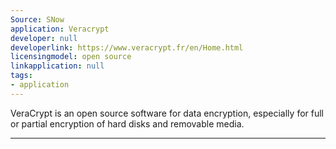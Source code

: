 ```yaml
---
Source: SNow
application: Veracrypt
developer: null
developerlink: https://www.veracrypt.fr/en/Home.html
licensingmodel: open source
linkapplication: null
tags:
- application
---
```

VeraCrypt is an open source software for data encryption, especially for full or partial encryption of hard disks and removable media.

---
